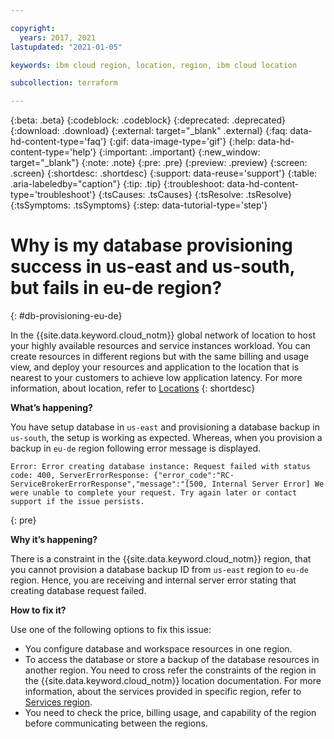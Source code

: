 ```yaml
---

copyright:
  years: 2017, 2021
lastupdated: "2021-01-05"

keywords: ibm cloud region, location, region, ibm cloud location

subcollection: terraform

---
```


{:beta: .beta}
{:codeblock: .codeblock}
{:deprecated: .deprecated}
{:download: .download}
{:external: target="_blank" .external}
{:faq: data-hd-content-type='faq'}
{:gif: data-image-type='gif'}
{:help: data-hd-content-type='help'}
{:important: .important}
{:new_window: target="_blank"}
{:note: .note}
{:pre: .pre}
{:preview: .preview}
{:screen: .screen}
{:shortdesc: .shortdesc}
{:support: data-reuse='support'}
{:table: .aria-labeledby="caption"}
{:tip: .tip}
{:troubleshoot: data-hd-content-type='troubleshoot'}
{:tsCauses: .tsCauses}
{:tsResolve: .tsResolve}
{:tsSymptoms: .tsSymptoms}
{:step: data-tutorial-type='step'}



# Why is my database provisioning success in us-east and us-south, but fails in eu-de region?
{: #db-provisioning-eu-de}

In the {{site.data.keyword.cloud_notm}} global network of location to host your highly available resources and service instances workload. You can create resources in different regions but with the same billing and usage view, and deploy your resources and application to the location that is nearest to your customers to achieve low application latency. For more information, about location, refer to [Locations](/docs/overview?topic=overview-locations)
{: shortdesc}

**What’s happening?**

You have setup database in `us-east` and provisioning a database backup in `us-south`, the setup is working as expected. Whereas, when you provision a backup in `eu-de` region following error message is displayed.

```
Error: Error creating database instance: Request failed with status code: 400, ServerErrorResponse: {"error_code":"RC-ServiceBrokerErrorResponse","message":"[500, Internal Server Error] We were unable to complete your request. Try again later or contact support if the issue persists.
```
{: pre}

**Why it’s happening?**

There is a constraint in the {{site.data.keyword.cloud_notm}} region, that you cannot provision a database backup ID from `us-east` region to `eu-de` region. Hence, you are receiving and internal server error stating that creating database request failed.

**How to fix it?**

Use one of the following options to fix this issue:
 - You configure database and workspace resources in one region.
 - To access the database or store a backup of the database resources in another region. You need to cross refer the constraints of the region in the {{site.data.keyword.cloud_notm}} location documentation. For more information, about the services provided in specific region, refer to [Services region](/docs/overview?topic=overview-services_region#paas-services).
 - You need to check the price, billing usage, and capability of the region before communicating between the regions.

